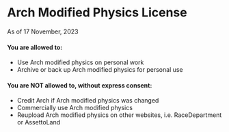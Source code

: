 # Arch Modified Physics License
As of 17 November, 2023
#### You are allowed to:
* Use Arch modified physics on personal work
* Archive or back up Arch modified physics for personal use
#### You are NOT allowed to, without express consent:
* Credit Arch if Arch modified physics was changed
* Commercially use Arch modified physics
* Reupload Arch modified physics on other websites, i.e. RaceDepartment or AssettoLand